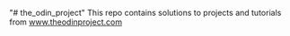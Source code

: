 "# the_odin_project" 
This repo contains solutions to projects and tutorials from www.theodinproject.com